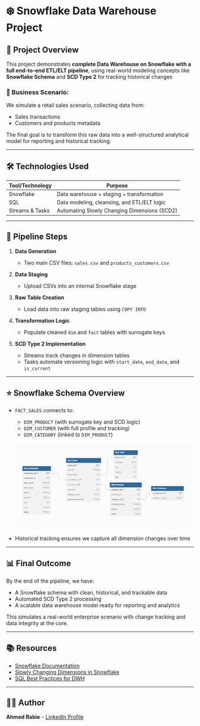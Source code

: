 
# ❄️ Snowflake Data Warehouse Project

## 📌 Project Overview

This project demonstrates **complete Data Warehouse on Snowflake with a full end-to-end ETL/ELT pipeline**, using real-world modeling concepts like **Snowflake Schema** and **SCD Type 2** for tracking historical changes

### 🎯 Business Scenario:
We simulate a retail sales scenario, collecting data from:
- Sales transactions
- Customers and products metadata

The final goal is to transform this raw data into a well-structured analytical model for reporting and historical tracking.

---

## 🛠️ Technologies Used

| Tool/Technology     | Purpose                                      |
|---------------------|----------------------------------------------|
| Snowflake           | Data warehouse + staging + transformation   |
| SQL                 | Data modeling, cleansing, and ETL/ELT logic |
| Streams & Tasks     | Automating Slowly Changing Dimensions (SCD2)|

---

## 🔁 Pipeline Steps

1. **Data Generation**  
   - Two main CSV files: `sales.csv` and `products_customers.csv`

2. **Data Staging**  
   - Upload CSVs into an internal Snowflake stage

3. **Raw Table Creation**  
   - Load data into raw staging tables using `COPY INTO`

4. **Transformation Logic**  
   - Populate cleaned `dim` and `fact` tables with surrogate keys

5. **SCD Type 2 Implementation**  
   - Streams track changes in dimension tables
   - Tasks automate versioning logic with `start_date`, `end_date`, and `is_current`

---

## ⭐ Snowflake Schema Overview

- `FACT_SALES` connects to:
  - `DIM_PRODUCT` (with surrogate key and SCD logic)
  - `DIM_CUSTOMER` (with full profile and tracking)
  - `DIM_CATEGORY` (linked to `DIM_PRODUCT`)
 
  ![Data Flow Diagram](https://github.com/Ahmed-MRabie/snowflake-dwh-project/blob/main/schema_diagram.PNG)

- Historical tracking ensures we capture all dimension changes over time

---

## 📊 Final Outcome

By the end of the pipeline, we have:
- A Snowflake schema with clean, historical, and trackable data
- Automated SCD Type 2 processing
- A scalable data warehouse model ready for reporting and analytics

This simulates a real-world enterprise scenario with change tracking and data integrity at the core.

---

## 📚 Resources

- [Snowflake Documentation](https://docs.snowflake.com/)
- [Slowly Changing Dimensions in Snowflake](https://docs.snowflake.com/en/user-guide/streams-intro)
- [SQL Best Practices for DWH](https://mode.com/sql-tutorial/sql-best-practices/)

---

## 🧑‍💻 Author

**Ahmed Rabie** – [LinkedIn Profile](https://www.linkedin.com/)

